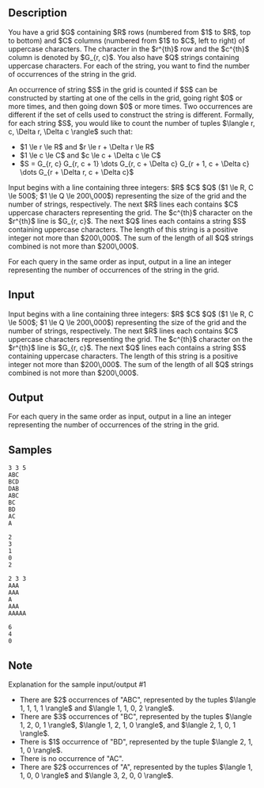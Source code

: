 ## Description

<div><p>You have a grid $G$ containing $R$ rows (numbered from $1$ to $R$, top to bottom) and $C$ columns (numbered from $1$ to $C$, left to right) of uppercase characters. The character in the $r^{th}$ row and the $c^{th}$ column is denoted by $G_{r, c}$. You also have $Q$ strings containing uppercase characters. For each of the string, you want to find the number of occurrences of the string in the grid.</p><p>An occurrence of string $S$ in the grid is counted if $S$ can be constructed by starting at one of the cells in the grid, going right $0$ or more times, and then going down $0$ or more times. Two occurrences are different if the set of cells used to construct the string is different. Formally, for each string $S$, you would like to count the number of tuples $\langle r, c, \Delta r, \Delta c \rangle$ such that: </p><ul> <li> $1 \le r \le R$ and $r \le r + \Delta r \le R$ </li><li> $1 \le c \le C$ and $c \le c + \Delta c \le C$ </li><li> $S = G_{r, c} G_{r, c + 1} \dots G_{r, c + \Delta c} G_{r + 1, c + \Delta c} \dots G_{r + \Delta r, c + \Delta c}$ </li></ul></div><div class="input-specification"><p>Input begins with a line containing three integers: $R$ $C$ $Q$ ($1 \le R, C \le 500$; $1 \le Q \le 200\,000$) representing the size of the grid and the number of strings, respectively. The next $R$ lines each contains $C$ uppercase characters representing the grid. The $c^{th}$ character on the $r^{th}$ line is $G_{r, c}$. The next $Q$ lines each contains a string $S$ containing uppercase characters. The length of this string is a positive integer not more than $200\,000$. The sum of the length of all $Q$ strings combined is not more than $200\,000$.</p></div><div class="output-specification"><p>For each query in the same order as input, output in a line an integer representing the number of occurrences of the string in the grid.</p></div>

## Input

<p>Input begins with a line containing three integers: $R$ $C$ $Q$ ($1 \le R, C \le 500$; $1 \le Q \le 200\,000$) representing the size of the grid and the number of strings, respectively. The next $R$ lines each contains $C$ uppercase characters representing the grid. The $c^{th}$ character on the $r^{th}$ line is $G_{r, c}$. The next $Q$ lines each contains a string $S$ containing uppercase characters. The length of this string is a positive integer not more than $200\,000$. The sum of the length of all $Q$ strings combined is not more than $200\,000$.</p>

## Output

<p>For each query in the same order as input, output in a line an integer representing the number of occurrences of the string in the grid.</p>

## Samples

```input1
3 3 5
ABC
BCD
DAB
ABC
BC
BD
AC
A
```

```output1
2
3
1
0
2
```






```input2
2 3 3
AAA
AAA
A
AAA
AAAAA
```

```output2
6
4
0
```




## Note

<p><span class="tex-font-style-it">Explanation for the sample input/output #1</span></p><ul> <li> There are $2$ occurrences of "<span class="tex-font-style-tt">ABC</span>", represented by the tuples $\langle 1, 1, 1, 1 \rangle$ and $\langle 1, 1, 0, 2 \rangle$. </li><li> There are $3$ occurrences of "<span class="tex-font-style-tt">BC</span>", represented by the tuples $\langle 1, 2, 0, 1 \rangle$, $\langle 1, 2, 1, 0 \rangle$, and $\langle 2, 1, 0, 1 \rangle$. </li><li> There is $1$ occurrence of "<span class="tex-font-style-tt">BD</span>", represented by the tuple $\langle 2, 1, 1, 0 \rangle$. </li><li> There is no occurrence of "<span class="tex-font-style-tt">AC</span>". </li><li> There are $2$ occurrences of "<span class="tex-font-style-tt">A</span>", represented by the tuples $\langle 1, 1, 0, 0 \rangle$ and $\langle 3, 2, 0, 0 \rangle$. </li></ul>
